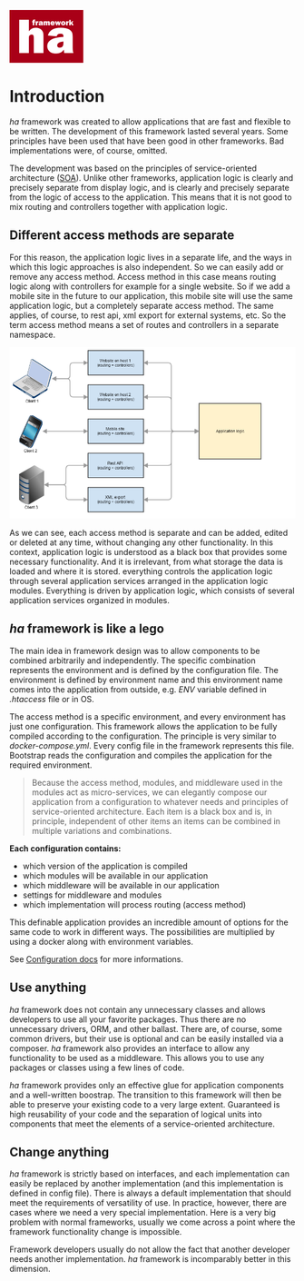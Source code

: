 ![ha framework](docs/img/ha-logo.png "ha framework")

# Introduction

*ha* framework  was created to allow applications that are fast and flexible to be written. The development of this framework lasted several years. Some principles have been used that have been good in other frameworks. Bad implementations were, of course, omitted. 

The development was based on the principles of service-oriented architecture ([SOA](https://en.wikipedia.org/wiki/Service-oriented_architecture)). Unlike other frameworks, application logic is clearly and precisely separate from display logic, and is clearly and precisely separate from the logic of access to the application. This means that it is not good to mix routing and controllers together with application logic.

## Different access methods are separate

For this reason, the application logic lives in a separate life, and the ways in which this logic approaches is also independent. So we can easily add or remove any access method. Access method in this case means routing logic along with controllers for example for a single website. So if we add a mobile site in the future to our application, this mobile site will use the same application logic, but a completely separate access method. The same applies, of course, to rest api, xml export for external systems, etc. So the term access method means a set of routes and controllers in a separate namespace.

![Access method schema](schema/access-method-schema.png "Access method schema")

As we can see, each access method is separate and can be added, edited or deleted at any time, without changing any other functionality. In this context, application logic is understood as a black box that provides some necessary functionality. And it is irrelevant, from what storage the data is loaded and where it is stored. everything controls the application logic through several application services arranged in the application logic modules. Everything is driven by application logic, which consists of several application services organized in modules.

## *ha* framework is like a lego

The main idea in framework design was to allow components to be combined arbitrarily and independently. The specific combination represents the environment and is defined by the configuration file. The environment is defined by environment name and this environment name comes into the application from outside, e.g. *ENV* variable defined in *.htaccess* file or in OS.

The access method is a specific environment, and every environment has just one configuration. This framework allows the application to be fully compiled according to the configuration. The principle is very similar to *docker-compose.yml*. Every config file in the framework represents this file. Bootstrap reads the configuration and compiles the application for the required environment.

> Because the access method, modules, and middleware used in the modules act as micro-services, we can elegantly compose our application from a configuration to whatever needs and principles of service-oriented architecture. Each item is a black box and is, in principle, independent of other items an items can be combined in multiple variations and combinations.

**Each configuration contains:**

- which version of the application is compiled
- which modules will be available in our application
- which middleware will be available in our application
- settings for middleware and modules
- which implementation will process routing (access method)

This definable application provides an incredible amount of options for the same code to work in different ways. The possibilities are multiplied by using a docker along with environment variables.

See [Configuration docs](app-configuration.md) for more informations.


## Use anything

*ha* framework does not contain any unnecessary classes and allows developers to use all your favorite packages. Thus there are no unnecessary drivers, ORM, and other ballast. There are, of course, some common drivers, but their use is optional and can be easily installed via a composer. *ha* framework also provides an interface to allow any functionality to be used as a middleware. This allows you to use any packages or classes using a few lines of code.

*ha* framework provides only an effective glue for application components and a well-written boostrap. The transition to this framework will then be able to preserve your existing code to a very large extent. Guaranteed is high reusability of your code and the separation of logical units into components that meet the elements of a service-oriented architecture.


## Change anything

*ha* framework is strictly based on interfaces, and each implementation can easily be replaced by another implementation (and this implementation is defined in config file). There is always a default implementation that should meet the requirements of versatility of use. In practice, however, there are cases where we need a very special implementation. Here is a very big problem with normal frameworks, usually we come across a point where the framework functionality change is impossible.

Framework developers usually do not allow the fact that another developer needs another implementation. *ha* framework is incomparably better in this dimension.
